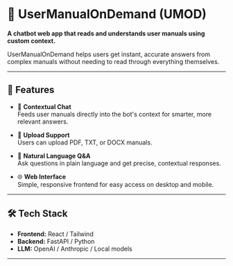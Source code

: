 # 📘 UserManualOnDemand (UMOD)

**A chatbot web app that reads and understands user manuals using custom context.**

UserManualOnDemand helps users get instant, accurate answers from complex manuals without needing to read through everything themselves.

---

## 🚀 Features

- 🧠 **Contextual Chat**  
  Feeds user manuals directly into the bot's context for smarter, more relevant answers.

- 📄 **Upload Support**  
  Users can upload PDF, TXT, or DOCX manuals.

- 💬 **Natural Language Q&A**  
  Ask questions in plain language and get precise, contextual responses.

- 🌐 **Web Interface**  
  Simple, responsive frontend for easy access on desktop and mobile.

---

## 🛠️ Tech Stack

- **Frontend:** React / Tailwind  
- **Backend:** FastAPI / Python  
- **LLM:** OpenAI / Anthropic / Local models  

---
